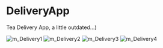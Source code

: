 # DeliveryApp
Tea Delivery App, a little outdated...)


![m_Delivery1](https://user-images.githubusercontent.com/60262104/168302074-d4885097-e09b-44c1-a62f-0ce88e1f2b3c.png)
![m_Delivery2](https://user-images.githubusercontent.com/60262104/168302092-2e38f382-db0c-40ac-8439-23f2053764c7.png)
![m_Delivery3](https://user-images.githubusercontent.com/60262104/168302110-6ce1b3ca-8733-4052-b1a5-d71c1e88083f.png)
![m_Delivery4](https://user-images.githubusercontent.com/60262104/168302120-44de6e38-f42a-44ce-b283-6dbd226f832c.png)
